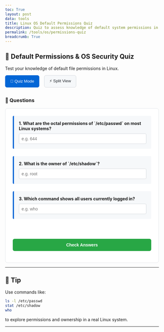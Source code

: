 ```yaml
---
toc: True
layout: post
data: tools
title: Linux OS Default Permissions Quiz
description: Quiz to assess knowledge of default system permissions in a Linux-based OS.
permalink: /tools/os/permissions-quiz
breadcrumb: True 
---
```


## 🔐 Default Permissions & OS Security Quiz

Test your knowledge of default file permissions in Linux.

<div class="controls">
<button class="control-btn active" onclick="toggleView('quiz')">📝 Quiz Mode</button>
<button class="control-btn" onclick="toggleView('split')">⚡ Split View</button>
</div>

### 🧪 Questions

<div class="main-content">
<div class="quiz-section">

<form id="quiz-form" class="quiz-form">

<div class="question">
<strong>1. What are the octal permissions of `/etc/passwd` on most Linux systems?</strong><br>
<input type="text" name="q1" placeholder="e.g. 644" />
</div>

<div class="question">
<strong>2. What is the owner of `/etc/shadow`?</strong><br>
<input type="text" name="q2" placeholder="e.g. root" />
</div>

<div class="question">
<strong>3. Which command shows all users currently logged in?</strong><br>
<input type="text" name="q3" placeholder="e.g. who" />
</div>

<br>
<button type="submit" class="submit-btn">Check Answers</button>

</form>

<div id="quiz-result" class="quiz-result"></div>

</div>

<div class="terminal-section">
<div class="kasm-controls">
<label for="kasm-id">Kasm Session ID:</label>
<input type="text" id="kasm-id" class="kasm-input" placeholder="Enter your session ID (e.g., 26a8c4f6...)" />
<button onclick="launchKasmIframe()" class="kasm-btn">Connect</button>
</div>
<iframe id="kasm-iframe" class="kasm-iframe" src="about:blank"></iframe>
</div>

</div>

---

## 🧠 Tip

Use commands like:

```bash
ls -l /etc/passwd
stat /etc/shadow
who
```

to explore permissions and ownership in a real Linux system.

---

<style>
.main-content {
    display: flex;
    flex-direction: column;
    gap: 2rem;
    transition: all 0.3s ease;
}

.split-view .main-content {
    flex-direction: row;
    height: calc(100vh - 200px);
}

.quiz-section {
    border-radius: 8px;
    padding: 1.5rem;
    border: 1px solid #e1e4e8;
    background: white;
    flex: 1;
    overflow-y: auto;
}

.terminal-section {
    background: #1a1a1a;
    border-radius: 8px;
    padding: 0;
    border: 1px solid #e1e4e8;
    display: none;
    flex: 1;
    overflow: hidden;
}

.split-view .terminal-section {
    display: block;
}

.quiz-form {
    display: flex;
    flex-direction: column;
    gap: 1.5rem;
}

.question {
    padding: 1rem;
    border-left: 4px solid #0366d6;
    background: #f6f8fa;
    border-radius: 4px;
}

.question input {
    width: 100%;
    padding: 0.5rem;
    margin-top: 0.5rem;
    border: 1px solid #d1d5da;
    border-radius: 4px;
    font-size: 14px;
}

.question input:focus {
    outline: none;
    border-color: #0366d6;
    box-shadow: 0 0 0 2px rgba(3, 102, 214, 0.1);
}

.submit-btn {
    background: #28a745;
    color: white;
    border: none;
    padding: 0.75rem 1.5rem;
    border-radius: 6px;
    font-size: 14px;
    font-weight: 600;
    cursor: pointer;
    transition: background 0.2s ease;
}

.submit-btn:hover {
    background: #218838;
}

.quiz-result {
    margin-top: 1.5rem;
    padding: 1rem;
    border-radius: 6px;
    text-align: center;
    font-weight: 600;
    display: none;
}

.quiz-result.show {
    display: block;
}

.quiz-result.success {
    background: #d4edda;
    color: #155724;
    border: 1px solid #c3e6cb;
}

.quiz-result.partial {
    background: #fff3cd;
    color: #856404;
    border: 1px solid #ffeaa7;
}

.quiz-result.fail {
    background: #f8d7da;
    color: #721c24;
    border: 1px solid #f5c6cb;
}

.controls {
    display: flex;
    gap: 1rem;
    margin-bottom: 2rem;
    flex-wrap: wrap;
}

.control-btn {
    background: #f6f8fa;
    color: #24292e;
    border: 1px solid #d1d5da;
    padding: 0.5rem 1rem;
    border-radius: 6px;
    font-weight: 500;
    cursor: pointer;
    transition: all 0.2s ease;
}

.control-btn:hover {
    background: #e1e4e8;
    border-color: #c6cbd1;
}

.control-btn.active {
    background: #0366d6;
    color: white;
    border-color: #0366d6;
}

.kasm-controls {
    background: #24292e;
    color: white;
    padding: 1rem;
    display: flex;
    gap: 1rem;
    align-items: center;
    flex-wrap: wrap;
}

.kasm-input {
    flex: 1;
    min-width: 200px;
    padding: 0.5rem;
    border: 1px solid #444d56;
    border-radius: 4px;
    background: #2f363d;
    color: white;
    font-size: 14px;
}

.kasm-input::placeholder {
    color: #959da5;
}

.kasm-btn {
    background: #0366d6;
    color: white;
    border: none;
    padding: 0.5rem 1rem;
    border-radius: 4px;
    font-weight: 500;
    cursor: pointer;
    transition: background 0.2s ease;
}

.kasm-btn:hover {
    background: #0256cc;
}

.kasm-iframe {
    width: 100%;
    height: calc(100% - 70px);
    border: none;
    background: #000;
}

@media (max-width: 768px) {
    .split-view .main-content {
        flex-direction: column;
        height: auto;
    }

    .controls {
        justify-content: center;
    }
}
</style>

<script>
let currentView = 'quiz';

document.getElementById('quiz-form').addEventListener('submit', function(event) {
    event.preventDefault();
    
    const answers = {
        q1: '644',
        q2: 'root', 
        q3: 'who'
    };

    let correct = 0;
    const total = Object.keys(answers).length;
    const formData = new FormData(event.target);

    for (const [key, value] of formData.entries()) {
        const userAnswer = value.trim().toLowerCase();
        const correctAnswer = answers[key].toLowerCase();
        
        if (userAnswer === correctAnswer) {
            correct++;
        }
    }

    const percentage = Math.round((correct / total) * 100);
    const resultDiv = document.getElementById('quiz-result');
    
    let resultClass = 'fail';
    let message = '';
    
    if (correct === total) {
        resultClass = 'success';
        message = `🎉 Perfect! You got all ${correct}/${total} questions correct!`;
    } else if (correct >= total * 0.6) {
        resultClass = 'partial';
        message = `👍 Good job! You got ${correct}/${total} questions correct (${percentage}%)`;
    } else {
        resultClass = 'fail';  
        message = `📚 Keep studying! You got ${correct}/${total} questions correct (${percentage}%)`;
    }

    resultDiv.className = `quiz-result show ${resultClass}`;
    resultDiv.innerHTML = `<p>${message}</p>`;
});

function toggleView(view) {
    const body = document.body;
    const buttons = document.querySelectorAll('.control-btn');
    
    buttons.forEach(btn => btn.classList.remove('active'));
    event.target.classList.add('active');
    
    if (view === 'split') {
        body.classList.add('split-view');
        currentView = 'split';
    } else {
        body.classList.remove('split-view');
        currentView = 'quiz';
    }
}

function launchKasmIframe() {
    const sessionId = document.getElementById('kasm-id').value.trim();
    const iframe = document.getElementById('kasm-iframe');
    
    if (!sessionId) {
        alert('Please enter a valid Kasm Session ID');
        return;
    }

    const kasmUrl = `https://kasm.opencodingsociety.com/#/session/${sessionId}`;
    iframe.src = kasmUrl;
    
    const controls = document.querySelector('.kasm-controls');
    const existingStatus = controls.querySelector('.connection-status');
    if (existingStatus) {
        existingStatus.remove();
    }
    
    const statusDiv = document.createElement('div');
    statusDiv.className = 'connection-status';
    statusDiv.style.cssText = 'background: #28a745; padding: 0.5rem; border-radius: 4px; font-size: 12px; margin-left: 1rem;';
    statusDiv.textContent = '✅ Connected';
    controls.appendChild(statusDiv);
}

document.querySelectorAll('.question input').forEach((input, index, inputs) => {
    input.addEventListener('keydown', function(e) {
        if (e.key === 'Enter') {
            e.preventDefault();
            if (index < inputs.length - 1) {
                inputs[index + 1].focus();
            } else {
                document.querySelector('.submit-btn').click();
            }
        }
    });
});
</script>